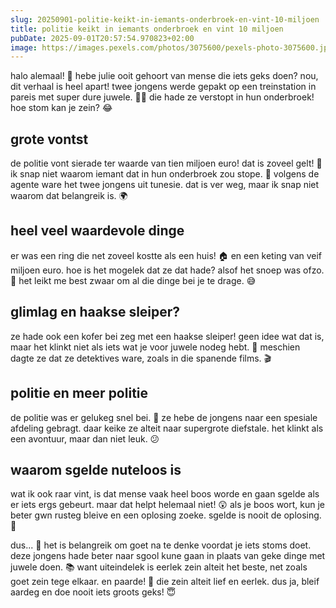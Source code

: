 ```yaml
---
slug: 20250901-politie-keikt-in-iemants-onderbroek-en-vint-10-miljoen
title: politie keikt in iemants onderbroek en vint 10 miljoen
pubDate: 2025-09-01T20:57:54.970823+02:00
image: https://images.pexels.com/photos/3075600/pexels-photo-3075600.jpeg
---
```

halo alemaal! 🌟 hebe julie ooit gehoort van mense die iets geks doen? nou, dit verhaal is heel apart! twee jongens werde gepakt op een treinstation in pareis met super dure juwele. 💍😮 die hade ze verstopt in hun onderbroek! hoe stom kan je zein? 😂

## grote vontst
de politie vont sierade ter waarde van tien miljoen euro! dat is zoveel gelt! 💸 ik snap niet waarom iemant dat in hun onderbroek zou stope. 🤔 volgens de agente ware het twee jongens uit tunesie. dat is ver weg, maar ik snap niet waarom dat belangreik is. 🌍

## heel veel waardevole dinge
er was een ring die net zoveel kostte als een huis! 🏠 en een keting van veif miljoen euro. hoe is het mogelek dat ze dat hade? alsof het snoep was ofzo. 🍭 het leikt me best zwaar om al die dinge bei je te drage. 😅

## glimlag en haakse sleiper?
ze hade ook een kofer bei zeg met een haakse sleiper! geen idee wat dat is, maar het klinkt niet als iets wat je voor juwele nodeg hebt. 🤷 meschien dagte ze dat ze detektives ware, zoals in die spanende films. 🎬

## politie en meer politie
de politie was er gelukeg snel bei. 👮 ze hebe de jongens naar een spesiale afdeling gebragt. daar keike ze alteit naar supergrote diefstale. het klinkt als een avontuur, maar dan niet leuk. 😕

## waarom sgelde nuteloos is
wat ik ook raar vint, is dat mense vaak heel boos worde en gaan sgelde als er iets ergs gebeurt. maar dat helpt helemaal niet! 😲 als je boos wort, kun je beter gwn rusteg bleive en een oplosing zoeke. sgelde is nooit de oplosing. 🙅

dus... 🤔
het is belangreik om goet na te denke voordat je iets stoms doet. deze jongens hade beter naar sgool kune gaan in plaats van geke dinge met juwele doen. 📚 want uiteindelek is eerlek zein alteit het beste, net zoals goet zein tege elkaar. en paarde! 🐴 die zein alteit lief en eerlek. dus ja, bleif aardeg en doe nooit iets groots geks! 😇
